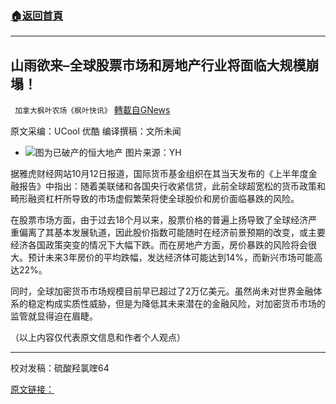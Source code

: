 ###  [:house:返回首頁](https://github.com/ourhimalayas/txt)
---


## 山雨欲来&#8211;全球股票市场和房地产行业将面临大规模崩塌！
` 加拿大枫叶农场《枫叶快讯》` [轉載自GNews](https://gnews.org/zh-hans/1592904/)

原文采编：UCool 优酷  编译撰稿：文所未闻

- ![](https://assets.gnews.org/wp-content/uploads/2021/10/hd.jpg)图为已破产的恒大地产
图片来源：YH


据雅虎财经网站10月12日报道，国际货币基金组织在其当天发布的《上半年度金融报告》中指出：随着美联储和各国央行收紧信贷，此前全球超宽松的货币政策和畸形融资杠杆所导致的市场虚假繁荣将使全球股价和房价面临暴跌的风险。

在股票市场方面，由于过去18个月以来，股票价格的普遍上扬导致了全球经济严重偏离了其基本发展轨道，因此股价指数可能随时在经济前景预期的改变，或主要经济各国政策突变的情况下大幅下跌。而在房地产方面，房价暴跌的风险将会很大。预计未来3年房价的平均跌幅，发达经济体可能达到14%，而新兴市场可能高达22%。

同时，全球加密货币市场规模目前早已超过了2万亿美元。虽然尚未对世界金融体系的稳定构成实质性威胁，但是为降低其未来潜在的金融风险，对加密货币市场的监管就显得迫在眉睫。

（以上内容仅代表原文信息和作者个人观点）

* * *

校对发稿：硫酸羟氯喹64

[原文链接：](https://finance.yahoo.com/news/imf-sees-risk-sizable-selloffs-143000604.html)
